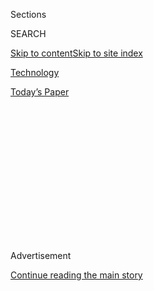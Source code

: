 <div id="app">

<div>

<div>

<div>

<div class="NYTAppHideMasthead css-1q2w90k e1suatyy0">

<div class="section css-ui9rw0 e1suatyy2">

<div class="css-eph4ug er09x8g0">

<div class="css-6n7j50">

</div>

<span class="css-1dv1kvn">Sections</span>

<div class="css-10488qs">

<span class="css-1dv1kvn">SEARCH</span>

</div>

[Skip to content](#site-content)[Skip to site
index](#site-index)

</div>

<div id="masthead-section-label" class="css-1wr3we4 eaxe0e00">

[Technology](https://www.nytimes3xbfgragh.onion/section/technology)

</div>

<div class="css-10698na e1huz5gh0">

</div>

</div>

<div id="masthead-bar-one" class="section hasLinks css-15hmgas e1csuq9d3">

<div class="css-uqyvli e1csuq9d0">

</div>

<div class="css-1uqjmks e1csuq9d1">

</div>

<div class="css-9e9ivx">

[](https://myaccount.nytimes3xbfgragh.onion/auth/login?response_type=cookie&client_id=vi)

</div>

<div class="css-1bvtpon e1csuq9d2">

[Today’s
Paper](https://www.nytimes3xbfgragh.onion/section/todayspaper)

</div>

</div>

</div>

</div>

<div data-aria-hidden="false">

<div id="site-content" data-role="main">

<div>

<div class="css-1aor85t" style="opacity:0.000000001;z-index:-1;visibility:hidden">

<div class="css-1hqnpie">

<div class="css-epjblv">

<span class="css-17xtcya">[Technology](/section/technology)</span><span class="css-x15j1o">|</span><span class="css-fwqvlz">Lawmakers,
United in Their Ire, Lash Out at Big Tech’s
Leaders</span>

</div>

<div class="css-k008qs">

<div class="css-1iwv8en">

<span class="css-18z7m18"></span>

<div>

</div>

</div>

<span class="css-1n6z4y">https://nyti.ms/3hNC8vL</span>

<div class="css-1705lsu">

<div class="css-4xjgmj">

<div class="css-4skfbu" data-role="toolbar" data-aria-label="Social Media Share buttons, Save button, and Comments Panel with current comment count" data-testid="share-tools">

  - 
  - 
  - 
  - 
    
    <div class="css-6n7j50">
    
    </div>

  - 

</div>

</div>

</div>

</div>

</div>

</div>

<div id="NYT_TOP_BANNER_REGION" class="css-13pd83m">

</div>

<div id="top-wrapper" class="css-1sy8kpn">

<div id="top-slug" class="css-l9onyx">

Advertisement

</div>

[Continue reading the main
story](#after-top)

<div class="ad top-wrapper" style="text-align:center;height:100%;display:block;min-height:250px">

<div id="top" class="place-ad" data-position="top" data-size-key="top">

</div>

</div>

<div id="after-top">

</div>

</div>

<div>

<div id="sponsor-wrapper" class="css-1hyfx7x">

<div id="sponsor-slug" class="css-19vbshk">

Supported by

</div>

[Continue reading the main
story](#after-sponsor)

<div id="sponsor" class="ad sponsor-wrapper" style="text-align:center;height:100%;display:block">

</div>

<div id="after-sponsor">

</div>

</div>

<div class="css-186x18t">

</div>

<div class="css-1vkm6nb ehdk2mb0">

# Lawmakers, United in Their Ire, Lash Out at Big Tech’s Leaders

</div>

The chiefs of Amazon, Apple, Google and Facebook faced withering
questions from Democrats about anti-competitive practices and from
Republicans about anti-conservative bias.

<div class="css-79elbk" data-testid="photoviewer-wrapper">

<div class="css-z3e15g" data-testid="photoviewer-wrapper-hidden">

</div>

<div class="css-1a48zt4 ehw59r15" data-testid="photoviewer-children">

![<span class="css-16f3y1r e13ogyst0" data-aria-hidden="true">Mark
Zuckerberg, the Facebook chief executive, was confronted with his own
emails by one lawmaker, who said he had plotted to take out a
competitor.</span><span class="css-cnj6d5 e1z0qqy90" itemprop="copyrightHolder"><span class="css-1ly73wi e1tej78p0">Credit...</span><span><span>Pool
photo by Graeme
Jennings</span></span></span>](https://static01.graylady3jvrrxbe.onion/images/2020/07/30/reader-center/29TECHHEARING-A1/merlin_175077825_5ebc931b-baa1-489a-960c-34e4d845e997-articleLarge.jpg?quality=75&auto=webp&disable=upscale)

</div>

</div>

<div class="css-18e8msd">

<div class="css-vp77d3 epjyd6m0">

<div class="css-1baulvz">

By [<span class="css-1baulvz" itemprop="name">Cecilia
Kang</span>](https://www.nytimes3xbfgragh.onion/by/cecilia-kang) and
[<span class="css-1baulvz last-byline" itemprop="name">David
McCabe</span>](https://www.nytimes3xbfgragh.onion/by/david-mccabe)

</div>

</div>

  - 
    
    <div class="css-ld3wwf e16638kd2">
    
    Published July 29, 2020Updated July 31,
    2020
    
    </div>

  - 
    
    <div class="css-4xjgmj">
    
    <div class="css-pvvomx" data-role="toolbar" data-aria-label="Social Media Share buttons, Save button, and Comments Panel with current comment count" data-testid="share-tools">
    
      - 
      - 
      - 
      - 
        
        <div class="css-6n7j50">
        
        </div>
    
      - 
    
    </div>
    
    </div>

</div>

</div>

<div class="section meteredContent css-1r7ky0e" name="articleBody" itemprop="articleBody">

<div class="css-1fanzo5 StoryBodyCompanionColumn">

<div class="css-53u6y8">

WASHINGTON — The chief executives of [Amazon, Apple, Google and
Facebook](https://www.nytimes3xbfgragh.onion/2020/07/30/podcasts/the-daily/congress-facebook-amazon-google-apple.html),
four tech giants worth nearly $5 trillion combined, [faced withering
questions](https://www.nytimes3xbfgragh.onion/live/2020/07/29/technology/tech-ceos-hearing-testimony)from
Republican and Democratic lawmakers alike on Wednesday for the tactics
and market dominance that had made their enterprises successful.

For more than five hours, the 15 members of an antitrust panel in the
House lobbed questions and repeatedly interrupted and talked over Jeff
Bezos of Amazon, Tim Cook of Apple, Mark Zuckerberg of Facebook and
Sundar Pichai of Google.

It was the first congressional hearing for some time where Democrats and
Republicans acted as if they had a common foe, though for different
reasons. Democratic lawmakers criticized the tech companies for buying
start-ups to stifle them and for unfairly using their data hoards to
clone and kill off competitors, while Republicans questioned whether the
platforms had muzzled conservative viewpoints and were unpatriotic.

“As gatekeepers to the digital economy, these platforms enjoy the power
to pick winners and losers, shake down small businesses and enrich
themselves while choking off competitors,” said Representative David
Cicilline, Democrat of Rhode Island and chairman of the House Judiciary
Committee’s antitrust subcommittee. “Our founders would not bow before a
king. Nor should we bow before the emperors of the online economy.”

</div>

</div>

<div class="css-1fanzo5 StoryBodyCompanionColumn">

<div class="css-53u6y8">

In response, Mr. Pichai, Mr. Zuckerberg, Mr. Cook and Mr. Bezos, who
testified via videoconference because of the coronavirus pandemic, were
forced to strike a more humble chord. They presented themselves as
participants in enormously competitive and fast-changing digital
marketplaces, and they evaded questions about the decisions that turned
their companies into giants.

“We approach this process with respect and humility, but we make no
concession on the facts,” said Mr. Cook at the outset of his testimony.

Not since [Microsoft stood trial in the
late 1990s](https://www.nytimes3xbfgragh.onion/1999/02/27/business/microsoft-rests-its-case-ending-on-a-misstep.html)
for antitrust charges have tech chief executives been under such a
microscope for the power of their businesses. With echoes of the
trustbusting of U.S. Steel and Standard Oil more than a century ago and
AT\&T in 1984, the hearing underlined the government’s recognition that
this cohort of tech companies — which wield immense control over
commerce, communications and public discourse — had become the new
trusts of the internet age.

President Trump also used the event to rail against tech power. In a
[post on
Twitter](https://twitter.com/realDonaldTrump/status/1288506554585505793)
before the hearing began, he said that he would issue executive orders
to rein in the companies if Congress did not.

From its conception, the House antitrust hearing was set to be a
spectacle, lining up four of the world’s most powerful executives — with
two of them among the planet’s richest individuals — to answer largely
hostile questions together. While the joint appearance limited sustained
questioning of any one executive, it created a side-by-side image that
recalled the [1994
congressional](https://www.nytimes3xbfgragh.onion/1994/04/15/us/tobacco-chiefs-say-cigarettes-aren-t-addictive.html)hearing
of top American tobacco executives, who said they did not believe that
cigarettes were addictive.

</div>

</div>

<div class="css-1fanzo5 StoryBodyCompanionColumn">

<div class="css-53u6y8">

House lawmakers, who had opened an investigation into the tech companies
in June 2019, made the most of it. Representative Jerry Nadler, Democrat
of New York, confronted Mr. Zuckerberg with the C.E.O.’s own emails,
saying they showed a plot to take out a young competitor. Representative
Jim Jordan, Republican of Ohio, said Google was biased and asked Mr.
Pichai whether the company would change its products to help elect
Joseph R. Biden for president.

In one of the sharpest exchanges, Representative Pramila Jayapal, a
Washington Democrat, confronted Mr. Bezos on accusations that an Amazon
lawyer had lied to the committee about how the company develops its own
products. She asked him to answer whether it misused data with a yes or
no.

“I can’t answer that question yes or no,” said Mr. Bezos, appearing
rattled.

Yet while the hearing was ripe with theater, any impact will be limited
by antitrust laws that were created a century ago and that are
[imperfect for corralling internet
firms](https://www.nytimes3xbfgragh.onion/2018/09/07/technology/monopoly-antitrust-lina-khan-amazon.html).
Since the 1980s, enforcement officials have used the notion of consumer
welfare as the predominant test for antitrust violations — generally
meaning that if prices are not going up, the markets are most likely
competitive enough. The tech giants have generally not driven up prices
of digital services or consumer goods; many do not charge at all for
services like Google Maps or Instagram.

While Democrats at the hearing indicated they were more inclined to
change antitrust law, Representative Jim **** Sensenbrenner, Republican
of Wisconsin, said he did not think the laws needed to change. ****
Ultimately, Congress doesn’t have the power to break up the companies.

Still, the proceedings provided fuel to other investigations of the tech
companies by the Justice Department, the Federal Trade Commission and
state attorneys general. The Justice Department is expected to [soon
announce charges against
Google](https://www.nytimes3xbfgragh.onion/2020/06/25/technology/barr-google-investigation.html)accusing
it of abusing its dominance in online advertising, people with knowledge
of the investigation have said. The [F.T.C. is preparing to question Mr.
Zuckerberg](https://www.nytimes3xbfgragh.onion/2020/07/17/technology/ftc-facebook-investigation.html)
under oath in its investigation of Facebook’s grip over social
networking and acquisitions of nascent rivals.

“This is a critical juncture in how the Washington policy clash with the
titans of Silicon Valley unfolds,” said Gene Kimmelman, a former Justice
Department antitrust official and a special adviser to the consumer
advocacy group Public Knowledge.

Regulators around the world are also moving to limit the power of the
tech giants. Europe has led the charge with antitrust investigations and
Margrethe Vestager, the region’s top trustbuster, [recently vowed to
take a harder
line](https://www.nytimes3xbfgragh.onion/2019/11/19/technology/tech-regulator-europe.html)
on the companies. On Wednesday, [Turkey passed
legislation](https://www.nytimes3xbfgragh.onion/2020/07/29/world/europe/turkey-social-media-control.html)
giving its government sweeping new powers to regulate social media
content.

</div>

</div>

<div class="css-1fanzo5 StoryBodyCompanionColumn">

<div class="css-53u6y8">

The hearing on Wednesday was a turnabout from just a few years ago, when
Facebook, Google, Amazon and Apple were emblems of national pride for
their innovation and growth. But the expanding reach of the four — which
are involved in everything from smartphones to e-commerce to digital
payments — and their stumbles
in[misinformation](https://www.nytimes3xbfgragh.onion/2020/07/28/technology/virus-video-trump.html),
privacy, [election
interference](https://www.nytimes3xbfgragh.onion/2018/02/17/technology/indictment-russian-tech-facebook.html)
and labor issues have increasingly raised hackles.

Even so, the companies have continued growing as more people live their
lives online, with all of them expected to post solid financial
performances when they report quarterly earnings on Thursday.

The hearing was made more bizarre by Mr. Bezos, Mr. Cook, Mr. Pichai and
Mr. Zuckerberg dialing in remotely using Cisco’s Webex videoconferencing
service. Lawmakers — who mostly appeared in person wearing masks in a
House hearing room — faced empty chairs and a jumbo screen with the
faces of the executives, who looked soberly into their cameras.

Lawmakers nonetheless drilled down on key moments when the companies had
gained power or allegedly squeezed consumers, competitors and small
businesses. They directed most of their questions to Mr. Zuckerberg and
Mr. Pichai, then to Mr. Bezos, according to[a
tally](https://www.nytimes3xbfgragh.onion/live/2020/07/29/technology/tech-ceos-hearing-testimony/heres-which-tech-ceo-is-getting-asked-the-most-questions-by-lawmakers)
by The New York Times. Mr. Cook was asked the fewest questions.

The tone of the hearing was set with Mr. Cicilline’s very first
question, directed at Mr. Pichai. “Why does Google steal content from
honest businesses?” Mr. Cicilline asked. Mr. Pichai replied: “Mr.
Chairman, with respect, I disagree with that characterization.”

Mr. Pichai was repeatedly asked about Google’s dominance in search and
how the company was potentially trying to keep users within “a walled
garden.” He said Google had many competitors for specific categories of
search, such as shopping.

Mr. Zuckerberg was asked about Facebook emails where executives
discussed the company’s 2012 acquisition of Instagram as a possible
strategy to take out a nascent competitor. Mr. Zuckerberg said that, in
fact, Instagram’s success had never been guaranteed and was the result
of Facebook’s investment in the product.

</div>

</div>

<div class="css-1fanzo5 StoryBodyCompanionColumn">

<div class="css-53u6y8">

When lawmakers asked Mr. Bezos if Amazon had bullied small merchants, he
said that it was “not how we operate the business” — before being
confronted by an audio recording of a bookseller begging him directly
for relief.

In response to questions about whether Apple favored some app developers
over others, Mr. Cook said there were “open and transparent rules” that
applied “evenly to everyone.”

David Heinemeier Hansson, the co-founder of Basecamp, a
project-management company that has battled with both Google and Apple
over their market power, said the hearing would be irrelevant if the
government did not act to rein in the tech giants.

“What we ultimately need is relief. We don’t just need a historic
moment. We need this to lead to legislation and regulation and
enforcement,” he said.

But, Mr. Heinemeier Hansson added, “thankfully I’ve never been more
optimistic for that than I am right
now.”

</div>

</div>

<div class="audioFigureHeading">

<div class="css-1et479a">

![](https://static01.graylady3jvrrxbe.onion/images/2017/01/29/podcasts/the-daily-album-art/the-daily-album-art-articleInline-v2.jpg?quality=75&auto=webp&disable=upscale)

</div>

### Listen to ‘The Daily’: The Big Tech Hearing

<span class="css-59o34k">A grilling on the power of digital giants in
the internet age.</span>

</div>

<div class="css-qe9gm7">

<div>

<div class="css-1g7y0i5 e1drnplw0">

<div class="css-1ceswkc e1drnplw1">

</div>

<div class="css-f2fzwx e1drnplw2">

<div data-aria-labelledby="modal-title" data-role="region">

<div id="modal-title" class="css-mln36k">

transcript

</div>

<div class="css-pbq7ev">

</div>

<span>Back to The
Daily</span>

<div class="css-f6lhej">

<div class="css-1ialerq">

<div class="css-1701swk">

bars

</div>

<div>

<div class="css-1t7yl1y">

0:00/35:19

</div>

<div class="css-og85jy">

\-35:19

</div>

</div>

</div>

</div>

<div class="css-15fbio0">

<div class="css-1p4nyns">

transcript

## Listen to ‘The Daily’: The Big Tech Hearing

### Hosted by Michael Barbaro; produced by Eric Krupke and Robert Jimison; with help from Annie Brown; and edited by Lisa Tobin and Dave Shaw

#### A grilling on the power of digital giants in the internet age.

</div>

  - michael barbaro  
    From The New York Times, I’m Michael Barbaro. This is “The Daily.”

  - \[music\]  
    Today: The C.E.O.s of the nation’s most influential technology
    companies — Amazon, Apple, Google and Facebook — are brought before
    Congress to answer a question. Are they the too powerful and too
    dominant monopolies of the internet age? My colleague, Cecilia Kang,
    was in the room.
    
    It’s Thursday, July 30.
    
    Cecilia, we are talking just ahead of the start of what is probably
    the most anticipated hearing in the history of the tech industry.
    So, just to begin, why is this hearing happening at all?

  - cecilia kang  
    This hearing is happening because there is a recognition across
    government that these four very powerful and very important
    companies to the economy have become so dominant that they are
    harming consumers and harming competition.
    
    So Congress has summoned the C.E.O.s of the corporations — Jeff
    Bezos of Amazon, Tim Cook of Apple, Mark Zuckerberg of Facebook and
    Sundar Pichai of Google — to ask them and interrogate them on their
    business practices, and find out if these internet giants that have
    become, in many ways, the new trusts of our economy, if they are
    harming consumers and competition.

  - michael barbaro  
    So how exactly did we get to this point where these four executives
    are being summoned before Congress and being forced to confront that
    question?

  - cecilia kang  
    I think you can start with the 2016 presidential election. That
    really was a wake up call in Washington and across the world,
    really, about the power of these social media platforms to be used
    for harm, not just for entertainment and good. The presidential
    election of 2020 in the United States then really picked up on this
    feeling of concern.

  - archived recording (elizabeth warren)  
    I’m deeply concerned right now that the space around companies like
    Amazon, Facebook, Google, is now referred to by venture capitalists
    as the “kill zone.”

cecilia kang

And we saw for the first time a political candidate, Elizabeth Warren,
announced her promise to break up big tech.

  - archived recording (elizabeth warren)  
    Break those things apart and we will have a much more competitive
    robust market in America. That’s how capitalism should work.

cecilia kang

This was the first time that even the real term “big tech” became sort
of part of our lexicon.

michael barbaro

Right, and almost like a kind of epithet.

cecilia kang

Absolutely.

  - archived recording  
    You have criticized a lot of big banks. Today, you’re talking about
    breaking up big tech. Why?

  - archived recording (elizabeth warren)  
    So here’s the deal. We need real competition in this field. And
    there’s a problem.

cecilia kang

And there was a domino effect after that.

  - archived recording (donald trump)  
    So I think that Google and Twitter and Facebook —

cecilia kang

Donald Trump —

  - archived recording (donald trump)  
    — they’re really treading on very, very troubled territory. And they
    have to be careful. It’s not fair to large portions of the
    population.

  - archived recording (hillary clinton)  
    I’m also really disappointed in a lot of the tech companies.

cecilia kang

— Hillary Clinton, Bernie Sanders —

  - archived recording (bernie sanders)  
    I think we need vigorous antitrust legislation in this country.

cecilia kang

— all articulated similar concerns about big tech.

  - archived recording (bernie sanders)  
    They have incredible power over the economy, over the political life
    of this country in a very dangerous sense.

cecilia kang

Soon after, the ground moved underneath the technology companies in
Washington. In the span of one week in June 2019, the Department of
Justice, the Federal Trade Commission and state attorneys generals all
announced that they had opened investigations into the biggest
technology companies. It was unprecedented. These companies have not
been investigated, except for Google, on antitrust grounds before in the
United States. And beyond that, it was a real recognition to put these
four companies into a cohort.

michael barbaro

I wonder if you can briefly walk us through how each of these companies’
behavior has gotten them to this point, into this hearing room. Because
these four companies are all big and they’re all tech, but they’re
actually all pretty different, right? So what exactly has each done that
people during this hearing are going to be confronting them about?

cecilia kang

So, in the case of Amazon, the accusation is that it is both a retailer
and it is a platform for third-party sellers — in other words, another
small business that might sell, let’s say, a face mask or tissue paper —
that will sell their goods on Amazon. And the accusation is that Amazon
abuses its position and its clout to make sure that their own products
will always perform better than these third parties. And they also use
the data and the intelligence they have to suppress and to charge these
third-party sellers more.

In the case of Apple, the accusation is that it unfairly uses its clout
over the App Store. The App Store is huge. It has more than a million
apps on it. And it uses its power over the platform to block rivals and
to force the apps that are on the App Store to pay high commissions.

In the case of Facebook, the accusation is that it is a monopoly in
social networking and that it has acquired rivals like Instagram and
WhatsApp to maintain its monopoly. And in the process, really killed off
competition on the internet.

In the case of Google, the accusation is that it uses its dominant
position in search and online advertising, and in the Android smartphone
market, to crush rivals and to continue to maintain its dominance in all
of those marketplaces.

michael barbaro

So the common theme here is size, dominance and basically, monopolistic
conduct.

cecilia kang

Yeah, and I would say that they are different companies, and they do
have different business models. But the one thing I would say they have
in common is that they are gatekeepers. They are actually the
chokepoints on the internet, because they control commerce, and they
control communications, and they control the discovery of information on
the internet. These are sort of unprecedented in their scope. And
they’re global. Everyone around the world uses them.

michael barbaro

So, listening to you talk about this hearing — the stakes of it, the
questions around influence and conduct — I am inevitably reminded of —

  - archived recording  
    I’d like to ask our guests to please take your seats.

michael barbaro

— what was probably the most famous congressional hearing of my
lifetime, which was the tobacco industry hearings of 1994.

  - archived recording  
    For the first time ever, the chief executive officers of our
    nation’s tobacco companies are testifying together before the
    United States Congress.

michael barbaro

And of course, tobacco, smoking, health are different than technology.
But it was a moment when the top executives of billion dollar companies,
and very powerful companies in the economy —

  - archived recording  
    The truth is that cigarettes are the single most dangerous consumer
    product ever sold.

michael barbaro

— were summoned before Congress and really held to account in a highly
public way.

cecilia kang

I similarly see the comparison to the tobacco hearings. I mean, this is
the moment when you have the heads, the captains of the biggest
companies in technology, just like we saw the heads, the captains of the
biggest companies of the tobacco industry, have to come before Congress
—

  - archived recording  
    If you raise your right hand.

cecilia kang

— stand up —

  - archived recording  
    Do you swear —

cecilia kang

— raise their right hand, swear in —

  - archived recording  
    — the whole truth and nothing but the truth?

cecilia kang

— and really defend themselves as companies that are potentially harmful
to society.

michael barbaro

Hm.

  - archived recording (congressman)  
    First, I’d like to just go down the row. Yes or no, do you believe
    nicotine is not addictive?

  - archived recording (executive 1)  
    I believe nicotine is not addictive, yes.

  - archived recording (congressman)  
    Mr. Johnston.

  - archived recording (executive 2)  
    Uh, Congressman, cigarettes and nicotine clearly do not meet the
    classic definitions of addiction. There is no intoxication.

  - archived recording (congressman)  
    We’ll take that as a no, and again —

cecilia kang

The moment of reckoning is similar for the tech industry in the way that
that was a moment of reckoning for the tobacco industry.

michael barbaro

And of course, in that case, those tobacco hearings, they were the
beginning of very serious changes in how the United States regulated
tobacco companies. There were big reforms. There were big fines. It was
a turning point. And if this hearing ends up feeling like a turning
point for the technology industry, I wonder what the basis for whatever
regulation flows from this would be.

cecilia kang

The hearing is going to be a real test of whether antitrust laws and
competition laws that were first created in 1890 can actually apply to
internet companies, where the companies of Silicon Valley are just so
different than rail, sugar, steel — the trusts that, at that time, were
the inspiration for trust busters like Theodore Roosevelt and others
that were trying to contain the power of the big industrialists at that
time. So a lot of the conventional tests that have been used on whether
a company has violated antitrust laws may not apply.

And one of the biggest tests is this test known as the consumer welfare
test. This is a standard that’s been used for about 40 years now and
very much permeates antitrust thinking in this country. And that
question is, are consumers harmed? It’s really hard to prove harm with a
company like Google or Facebook, when they can say, well, at the end of
the day, our products are free. And at the end of the day, if you don’t
like us, we’re one click away from an alternative.

michael barbaro

Mm. Well, this is going to be an interesting hearing.

cecilia kang

It certainly will.

\[music\]

michael barbaro

We’ll be right back.

  - cecilia kang  
    Hi, this is Cecilia Kang. It is noon. I am in the House Judiciary
    Committee’s hearing room in the Rayburn Building. Right now, we have
    some lawmakers, and many of their aides are shuffling in, all with
    their face masks on. And there is, in the middle of the room, which
    would normally be about five rows of chairs very tightly packed
    together, they’re all spread apart, about six feet each. It’s an odd
    scene.
    
    There’s a lot of cleansing of desks and microphones. We have right
    now a cleanup crew coming in with their gloves and face masks,
    cleaning off the microphones with some alcohol, and everybody being
    handed Purell and hand wipes. So that’s the scene a few minutes
    before we begin.

  - archived recording  
    The subcommittee will come to order.

michael barbaro

So Cecilia, tell us how this hearing starts on Wednesday.

cecilia kang

So the hearing started just a little bit late, about one hour late. And
the lawmakers, 15 of them, looked towards the back of the room at a big
jumbotron type screen from their dais. And they saw the faces of the
C.E.O.s streamed from the homes and offices of Silicon Valley and
presumably Seattle with Jeff Bezos. And —

  - archived recording  
    Will you please unmute your microphones and raise your right hands?
    Do you swear or affirm under penalty of perjury that the testimony
    you ought to give is true and correct to the best of your knowledge?

cecilia kang

— after Chairman Cicilline gavels in the hearing, he begins to ask the
C.E.O.s to introduce themselves.

michael barbaro

And Cecilia, I found these introductions, these five-minute kind of
testimonials, surprisingly personal.

cecilia kang

I think the C.E.O.s really wanted to accomplish a lot in these opening
remarks.

  - archived recording (jeff bezos)  
    Thank you, Chairman Cicilline, Ranking Member Sensenbrenner, and
    members of the subcommittee. I was born into great wealth, not
    monetary wealth, but it is said the wealth of a loving family.

cecilia kang

You heard Jeff Bezos and Sundar Pichai in particular really emphasize
their humble roots.

  - archived recording (jeff bezos)  
    My mom, Jackie, had me when she was a 17-year-old high school
    student in Albuquerque. Being pregnant in high school was not
    popular.

  - archived recording (sundar pichai)  
    I didn’t have much access to a computer growing up in India. So you
    can imagine my amazement when I arrived in the U.S. for graduate
    school and saw an entire lab of computers to use whenever I wanted.

cecilia kang

They are known as the richest individuals in the world, and that’s
certainly the case with Jeff Bezos and Mark Zuckerberg. And I think they
wanted to be more relatable. Each of these companies wanted to start
off, right off the bat, by explaining how they were scrappy for so long,
and they continue to have that scrappy spirit. And then, in some cases,
they aren’t monopolies.

  - archived recording (mark zuckerburg)  
    Many of our competitors have hundreds of millions or billions of
    users. Some are upstarts, but others are gatekeepers with the power
    to decide if we can even release our apps in their app stores to
    compete with them.

cecilia kang

And that, in fact, there’s competition all over the world.

  - archived recording (mark zuckerburg)  
    And history shows that if we don’t keep innovating, someone will
    replace every company here today. And that change can often happen
    faster than you expect.

cecilia kang

So they wanted to set a line early on to just dispel the notion that
there is a big tech kind of threat right now in our economy, and that
they, as individual companies, are part of a very vibrant, competitive
marketplace that’s changing very quickly.

michael barbaro

So then we get to the questions from lawmakers to these four C.E.O.s.
And what do you think characterize those questions overall?

cecilia kang

Well, it was fascinating, Michael. The Democrats and Republicans were
very much split in their approaches.

  - archived recording (david cicilline)  
    So my first question, Mr. Pichai, is why does Google steal content
    from honest businesses?

cecilia kang

Right off the bat, the Democrats launched into very specific questions
about antitrust, and the antitrust cases against each of these
companies.

  - archived recording (sundar pichai)  
    Mr. Chairman, with respect, I disagree with that characterization.

cecilia kang

They really used this opportunity to show off the most damning evidence
that they had collected over 13 months, the hundreds of hours of
interviews that they’ve held with employees and rivals.

  - archived recording (james sensenbrenner)  
    Conservatives are consumers, too.

cecilia kang

The Republicans were very coordinated as well on one particular message.

  - archived recording (james sensenbrenner)  
    Censorship of conservative viewpoints —

cecilia kang

They believe that tech companies represented are so powerful that
they’re censoring public discourse. They’re censoring speech.

  - archived recording (james sensenbrenner)  
    You know, I’m concerned that the people who manage the net — and the
    four of you manage a big part of the net — and are ending up using
    this as a political screen.

michael barbaro

I was wondering throughout that line of questioning, Cecilia, is there a
case that the Republicans focusing on this idea of conservative bias
kind of is related to anti-trust — that ultimately, these companies have
a monopoly on the market of ideas? Or, is this really just Republicans
using this opportunity, this face time with these executives, to focus
on political grievances, and kind of ignoring the intention of this
hearing?

cecilia kang

I do think that there’s a sincere belief that antitrust is related to
their concerns about censorship. Because they believe that the companies
have become so powerful, the social media companies, and that they have,
right now, the biggest marketplace of ideas and the biggest exchanges of
information. And so they see the problem of censorship as a symptom of
companies that are too big and powerful.

michael barbaro

Mm-hmm, that’s interesting. But we didn’t really see much Republican
focus on the more traditional idea of antitrust, meaning a business has
gotten so big that it’s hurting kind of all consumers, and it’s
anti-competitive to other businesses. Is that an indication that the
Republicans are less concerned about big tech as an economic threat than
Democrats are?

cecilia kang

Yeah, I was surprised actually by how little the Republican side went
into the specific debates on antitrust around these companies. And you
did hear, for example, James Sensenbrenner, who is the ranking member of
the antitrust subcommittee, say that —

  - archived recording (james sensenbrenner)  
    I think the law’s good.

cecilia kang

— actually, right now, the market should work itself out.

  - archived recording (james sensenbrenner)  
    And we don’t need to throw it all in the wastebasket.

cecilia kang

And that things are OK right now. The laws do not need to change.

  - archived recording (james sensenbrenner)  
    Let me ask Mr. Bezos. You know, say you are required to spin stuff
    off so you might have no more of a one-stop shop. How are the
    consumers helped by that?

cecilia kang

And said that this test — the consumer welfare standard, this test that
whether prices go up and if there are fewer options for consumers — that
should remain the big test for even big tech and these tech companies.

  - archived recording (jeff bezos)  
    Sir, thank you. They would not be.

  - archived recording (james sensenbrenner)  
    Right.

  - archived recording (jeff bezos)  
    Very clear.

michael barbaro

Right, he said the laws don’t need to change —

  - archived recording (james sensenbrenner)  
    — of enforcement of those anti-trust laws —

michael barbaro

— but that enforcement does.

cecilia kang

Indeed. He said that enforcement is appropriate. The laws just simply
don’t need to change. And also, we should be careful, he said. In his
words, he said, being big —

  - archived recording (james sensenbrenner)  
    Being big is not inherently bad.

cecilia kang

— doesn’t inherently mean that you’re bad.

michael barbaro

OK, so let’s talk about the most memorable exchanges involving each
company when the focus was on the more traditional aspects of antitrust
and the evidence that had been dug up in the course of this
investigation. Did they focus these lines of questioning on what you had
predicted? For example, Facebook, you had said, was going to be asked
about its tendency to buy up competitors. Is that what happened?

cecilia kang

I definitely expected the issue of buying up competitors to come up.
What I did not expect is the level of specificity that was included in
the line of questioning.

  - archived recording (david cicilline)  
    And thank you, John. I now recognize the distinguished chair of the
    full Judiciary Committee, Mr. Nadler from New York.

cecilia kang

I was really surprised, for example, that Jerry Nadler —

  - archived recording (jerry nadler)  
    Mr. Zuckerberg, I want to thank you for providing this information
    during our investigation.

cecilia kang

— brought up and read directly from emails from the top executives at
Facebook during the time when they wanted to purchase Instagram.

  - archived recording (jerry nadler)  
    However, the documents you provided tell a very disturbing story.

cecilia kang

And quoted from these emails the intent to, for example, neutralize
competitors —

  - archived recording (jerry nadler)  
    You have written that Facebook can likely always just buy any
    competitive startups.

cecilia kang

— and the concern articulated in these emails —

  - archived recording (jerry nadler)  
    When Facebook contemplated acquiring Instagram, a competitive
    startup, you told your C.F.O. that the nascent Instagram could be
    very disruptive to us. And in the weeks leading up to the deal —

cecilia kang

— that Instagram was going to be a big threat.

  - archived recording (jerry nadler)  
    — saying that, quote, “Instagram can meaningfully hurt us without
    becoming a huge business.”

cecilia kang

And Mark Zuckerberg responded by saying —

  - archived recording (mark zuckerberg)  
    Yes, I’ve been clear that Instagram was a competitor.

cecilia kang

— well, yes, Instagram is a competitor. And we clearly thought they’re
our competitor. And by the way —

  - archived recording (mark zuckerberg)  
    I think the F.T.C. had all of these documents and reviewed this and
    unanimously voted at the time not to challenge the acquisition.

cecilia kang

— the F.T.C. in 2011 approved this merger. So let’s be clear that this
has been vetted by the federal government. He also said that if not for
Facebook and the resources that Facebook had, Instagram perhaps would
not be the company it is today, the app that it is today, which is a
wildly popular global app. And Jerry Nadler responded to that —

  - archived recording (jerry nadler)  
    Mr. Zuckerberg, you’re making my point.

cecilia kang

— I think you’re proving my point. He’s saying, you do take nascent
competitors, and you gobble them up. And then you turn them into
important parts of the Facebook ecosystem. But those are really
interesting exchanges, in particular because they were so specific, and
they were taking the words of the executives in these emails and in
these documents straight back to the executives, and asking them
directly to respond and defend themselves. And that was something that
these executives aren’t used to having to do, and certainly not in front
of the public.

michael barbaro

OK, let’s move on to Google. You had predicted that Google would be
asked about the downside of its dominance in search. Is that what
happened?

cecilia kang

Yes, David Cicilline asked Sundar Pichai about his search practices. He
said —

  - archived recording (david cicilline)  
    We heard throughout this investigation that Google has stolen
    content to build your own business.

cecilia kang

— you steal content. You surface search results that aren’t necessarily
the best search results, but that are the best search results for you
and your services.

  - archived recording (david cicilline)  
    These are consistent reports. And so, your testimony that that
    doesn’t happen is really inconsistent with what we’ve learned
    during the course of the investigation.

cecilia kang

And you steal content from companies specifically like Yelp, which is a
restaurant review site. And you use that content to help lift and
benefit other Google services. David Cicilline’s accusation was that
Google has a walled garden of all kinds of services, and they just want
users to be on their services as much as possible. And as a consequence
of that, any rival is either being used or being blocked entirely from
this important gateway, which is this Google search engine.

michael barbaro

And I noticed that when the chairman tried to press the C.E.O. of Google
on, for example, this allegation of stealing content from Yelp —

  - archived recording (david cicilline)  
    Mr. Pichai, isn’t that anti-competitive?

michael barbaro

— the C.E.O. of Google did not respond.

cecilia kang

Sundar Pichai, throughout his whole testimony, was very reserved.

  - archived recording (sundar pichai)  
    Congressman, you know, when I run the company, I’m really focused on
    giving users what they want. We conduct ourselves to the highest
    standard.

cecilia kang

And often, he did not reply to specific accusations. And that was the
case this time as well.

  - archived recording (sundar pichai)  
    Happy to engage and understand the specifics and answer your
    questions further.

cecilia kang

He was deflecting.

michael barbaro

And on Amazon, Cecilia, you had said that Jeff Bezos would be challenged
about the way that company treats third party vendors. How did that play
out?

cecilia kang

Several lawmakers questioned Jeff Bezos about its treatment of third
party vendors.

  - archived recording (pramila jayapal)  
    Does Amazon ever access and use third-party seller data when making
    business decisions? And just a yes or no will suffice, sir.

  - archived recording (jeff bezos)  
    I can’t answer that question yes or no.

cecilia kang

Representative Lucy McBath —

  - archived recording (lucy mcbath)  
    And we’ve interviewed many small businesses, and they use the words
    like “bullying,” “fear,” and “panic” to describe their relationship
    with Amazon.

cecilia kang

— aired the recording from one of her constituents in her district who
was a bookseller on Amazon.

  - archived recording (bookseller)  
    And as we grew, we were shrinking Amazon’s market share in the
    textbooks category.

cecilia kang

And this bookseller was delisted from the marketplace.

  - archived recording (bookseller)  
    So now in retaliation, Amazon started restricting us from selling.

cecilia kang

And in this recording, we heard the bookseller talk about how being
delisted essentially crippled her business entirely.

  - archived recording (bookseller)  
    We haven’t sold a single book from the past 10 months. We were never
    given a reason. Amazon didn’t even provide us with a notice as to
    why we were being restricted. There was no warning. There was no
    plan.

michael barbaro

What did that anecdote, that audiotape, illustrate about Amazon and this
question of antitrust?

cecilia kang

I think it demonstrated that Amazon is so big.

  - archived recording (lucy mcbath)  
    Do you think this is an acceptable way to treat someone that you
    described as both a partner and a customer?

cecilia kang

And it spoke to the fact that Amazon, in a way, has become its own
economy.

  - archived recording (jeff bezos)  
    No, congresswoman, and I appreciate you showing me that anecdote.

cecilia kang

You could say the same thing with Apple, too, and its App Store. There
are so many other companies that depend on these economies and
platforms, if you will, for their livelihoods. And in a way, they become
their own subeconomies. All four of them, actually.

michael barbaro

Mm-hmm. You just mentioned Apple. And it was your prediction that this
hearing would be about the App Store and not much else. Was that true?

cecilia kang

That was the case. With Apple, Tim Cook was asked about Apple’s control
over its App Store. And Representative Hank Johnson, a Democrat from
Georgia, asked Tim Cook —

  - archived recording (hank johnson)  
    Mr. Cook, does Apple not treat all app developers equally?

cecilia kang

— if he treated all apps fairly. He asked, why is it that developers
have to get permission, and why is it that you charge developers 30
percent commission on average for simply operating on iPhones?

  - archived recording (tim cook)  
    If you look back at history —

  - archived recording (hank johnson)  
    What’s to stop Apple from increasing its commission to 50 percent?

  - archived recording (tim cook)  
    Sir, we have never increased commissions in the store since the
    first day it operated in 2008.

  - archived recording (hank johnson)  
    There’s nothing to stop you from doing so, is there?

cecilia kang

What’s to stop you from raising that commission price? The line of
questioning really was about how Apple maintains its monopoly over that
App Store and makes sure that it stays ahead of rivals by that dominant
gateway position that they have as the controller of App Store.

  - archived recording (tim cook)  
    So we had fierce competition at the developer side and the customer
    side, which is essentially it’s so competitive, I would describe it
    as a street fight for market share in the smartphone business.

cecilia kang

And Tim Cook really didn’t have a great answer.

  - archived recording (david cicilline)  
    As a great American Supreme Court justice Louis Brandeis once said,
    “We must make our choice. We may have democracy, or we may have
    wealth concentrated in the hands of a few, but we can’t have both.”
    This concludes today’s hearing. Without objection, this hearing is
    adjourned.

  - archived recording  
    \[GAVEL\]

michael barbaro

So let’s talk about how this all went. This was supposed to be big
tech’s big tobacco moment, as you said. But Democrats and Republicans
were up to two very different things in this hearing. And I’m mindful
that lawmakers have been ridiculed in the past for their kind of shallow
understanding of technology in hearings like this. And this is for tech
companies that are distinctly difficult to understand because of their
vastness, pinning down their inner workings. And so, I’m wondering if
you think that this did feel like a big tobacco moment. Did this hearing
accomplish what lawmakers had intended?

cecilia kang

This hearing felt like big tech’s big tobacco moment in that, for the
first time, the four C.E.O.s of the four biggest technology companies
had to defend themselves from accusations that were pretty tough, that
presented these companies in a pretty dark and negative light — as
brutal, dominant enterprises that are willing to squash competition and
harm consumers along the way to maintain their dominance. In that way,
the hearing presented them through a lens that the companies had not
before been viewed through by consumers or the public. The hearing
really presented the companies as something different than just tech
startups. They presented them as big enterprises, very similar to the
trusts of the late 1800s and the early 1900s.

michael barbaro

Right.

cecilia kang

At that time, the same sort of debates were swirling around, whether it
was good for U.S. steel or for standard oil to be such sprawling
enterprises, and to be such big actors and have so much influence.

michael barbaro

So where does this leave us now? I mean, this combination of a 13-month
investigation, this spectacle of this hearing, what happens next?

cecilia kang

So that’s the big question, Michael. I think that what you saw was
agreement among the Republicans and Democrats that they were angry at
these technology companies, and they had a lot of concerns. But where
you’re going to see disagreement is what comes next in terms of
legislative change, what comes next also in terms of recommendations to
enforcement agencies that are actually investigating these companies at
this time. So there’s going to be a lot of disagreement as to what the
path forward is going ahead.

What does change is that these companies now really can’t shake this
image that they have an antitrust problem — that all of them are, in
some way, dominant and have abused their monopoly power to harm
competition and potentially to harm consumers as well. And that’s not
the kind of tag that any of these companies want attached to them.

\[music\]

michael barbaro

In other words, once you have been tagged as a trust and a monopoly,
it’s probably just a question of what the regulatory answer to that
is.

cecilia kang

Yeah, I think it’s just a question of time.

\[music\]

michael barbaro

Thank you, Cecilia.

cecilia kang

Thank you.

michael barbaro

We’ll be right back.

Here’s what else you need to know today. The Times reports that more
than 150,000 people have died from the coronavirus in the U.S., a new
milestone in the pandemic. The death rate, which had briefly fallen over
the summer, is now rising in 23 different states, especially in Arizona,
South Carolina and Mississippi. On average, the virus has killed 1,000
people a day over the past week alone.

And the governor of Oregon, Kate Brown, said that federal officers would
begin to withdraw from the city of Portland today. Under an agreement
between the governor and the Trump administration, Oregon state police
will provide security for the exterior of the city’s federal courthouse,
replacing the federal officers, who had repeatedly clashed with and tear
gassed protesters there.

  - archived recording (donald trump)  
    You hear all sorts of reports about us leaving. We’re not leaving
    until they have secured their city. We told the governor, we told
    the mayor, secure your city.

michael barbaro

Even as the negotiations to leave were underway, President Trump
threatened that federal agents would remain in Portland or return there.

  - archived recording (donald trump)  
    If they don’t secure their city soon, we have no choice. We’re going
    to have to go in and clean it out. We’ll do it very easily. We’re
    all prepared to do it. So in Portland, they either clean out their
    city and do the job —

\[music\]

michael barbaro

That’s it for “The Daily.” I’m Michael Barbaro. See you tomorrow.

</div>

</div>

</div>

</div>

</div>

</div>

<div class="css-1fanzo5 StoryBodyCompanionColumn">

<div class="css-53u6y8">

Reporting was contributed by Jack Nicas, Mike Isaac, Daisuke
Wakabayashi, Karen Weise and Kellen Browning.

</div>

</div>

<div>

</div>

</div>

<div>

</div>

<div>

</div>

<div>

</div>

<div>

<div id="bottom-wrapper" class="css-1ede5it">

<div id="bottom-slug" class="css-l9onyx">

Advertisement

</div>

[Continue reading the main
story](#after-bottom)

<div id="bottom" class="ad bottom-wrapper" style="text-align:center;height:100%;display:block;min-height:90px">

</div>

<div id="after-bottom">

</div>

</div>

</div>

</div>

</div>

## Site Index

<div>

</div>

## Site Information Navigation

  - [© <span>2020</span> <span>The New York Times
    Company</span>](https://help.nytimes3xbfgragh.onion/hc/en-us/articles/115014792127-Copyright-notice)

<!-- end list -->

  - [NYTCo](https://www.nytco.com/)
  - [Contact
    Us](https://help.nytimes3xbfgragh.onion/hc/en-us/articles/115015385887-Contact-Us)
  - [Work with us](https://www.nytco.com/careers/)
  - [Advertise](https://nytmediakit.com/)
  - [T Brand Studio](http://www.tbrandstudio.com/)
  - [Your Ad
    Choices](https://www.nytimes3xbfgragh.onion/privacy/cookie-policy#how-do-i-manage-trackers)
  - [Privacy](https://www.nytimes3xbfgragh.onion/privacy)
  - [Terms of
    Service](https://help.nytimes3xbfgragh.onion/hc/en-us/articles/115014893428-Terms-of-service)
  - [Terms of
    Sale](https://help.nytimes3xbfgragh.onion/hc/en-us/articles/115014893968-Terms-of-sale)
  - [Site
    Map](https://spiderbites.nytimes3xbfgragh.onion)
  - [Help](https://help.nytimes3xbfgragh.onion/hc/en-us)
  - [Subscriptions](https://www.nytimes3xbfgragh.onion/subscription?campaignId=37WXW)

</div>

</div>

</div>

</div>
